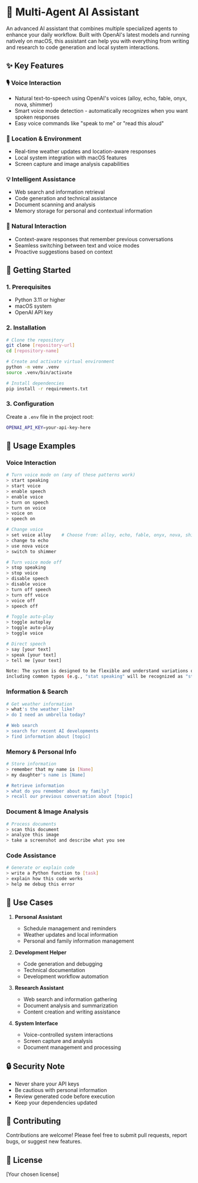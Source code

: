 # 🤖 Multi-Agent AI Assistant

An advanced AI assistant that combines multiple specialized agents to enhance your daily workflow. Built with OpenAI's latest models and running natively on macOS, this assistant can help you with everything from writing and research to code generation and local system interactions.

## ✨ Key Features

### 🎙️ Voice Interaction
- Natural text-to-speech using OpenAI's voices (alloy, echo, fable, onyx, nova, shimmer)
- Smart voice mode detection - automatically recognizes when you want spoken responses
- Easy voice commands like "speak to me" or "read this aloud"

### 📍 Location & Environment
- Real-time weather updates and location-aware responses
- Local system integration with macOS features
- Screen capture and image analysis capabilities

### 💡 Intelligent Assistance
- Web search and information retrieval
- Code generation and technical assistance
- Document scanning and analysis
- Memory storage for personal and contextual information

### 🔄 Natural Interaction
- Context-aware responses that remember previous conversations
- Seamless switching between text and voice modes
- Proactive suggestions based on context

## 🚀 Getting Started

### 1. **Prerequisites**
- Python 3.11 or higher
- macOS system
- OpenAI API key

### 2. **Installation**
```bash
# Clone the repository
git clone [repository-url]
cd [repository-name]

# Create and activate virtual environment
python -m venv .venv
source .venv/bin/activate

# Install dependencies
pip install -r requirements.txt
```

### 3. **Configuration**
Create a `.env` file in the project root:
```bash
OPENAI_API_KEY=your-api-key-here
```

## 💫 Usage Examples

### Voice Interaction
```bash
# Turn voice mode on (any of these patterns work)
> start speaking
> start voice
> enable speech
> enable voice
> turn on speech
> turn on voice
> voice on
> speech on

# Change voice
> set voice alloy    # Choose from: alloy, echo, fable, onyx, nova, shimmer
> change to echo
> use nova voice
> switch to shimmer

# Turn voice mode off
> stop speaking
> stop voice
> disable speech
> disable voice
> turn off speech
> turn off voice
> voice off
> speech off

# Toggle auto-play
> toggle autoplay
> toggle auto-play
> toggle voice

# Direct speech
> say [your text]
> speak [your text]
> tell me [your text]

Note: The system is designed to be flexible and understand variations of these commands,
including common typos (e.g., "stat speaking" will be recognized as "start speaking").
```

### Information & Search
```bash
# Get weather information
> what's the weather like?
> do I need an umbrella today?

# Web search
> search for recent AI developments
> find information about [topic]
```

### Memory & Personal Info
```bash
# Store information
> remember that my name is [Name]
> my daughter's name is [Name]

# Retrieve information
> what do you remember about my family?
> recall our previous conversation about [topic]
```

### Document & Image Analysis
```bash
# Process documents
> scan this document
> analyze this image
> take a screenshot and describe what you see
```

### Code Assistance
```bash
# Generate or explain code
> write a Python function to [task]
> explain how this code works
> help me debug this error
```

## 🎯 Use Cases

1. **Personal Assistant**
   - Schedule management and reminders
   - Weather updates and local information
   - Personal and family information management

2. **Development Helper**
   - Code generation and debugging
   - Technical documentation
   - Development workflow automation

3. **Research Assistant**
   - Web search and information gathering
   - Document analysis and summarization
   - Content creation and writing assistance

4. **System Interface**
   - Voice-controlled system interactions
   - Screen capture and analysis
   - Document management and processing

## 🔒 Security Note

- Never share your API keys
- Be cautious with personal information
- Review generated code before execution
- Keep your dependencies updated

## 🤝 Contributing

Contributions are welcome! Please feel free to submit pull requests, report bugs, or suggest new features.

## 📝 License

[Your chosen license]
